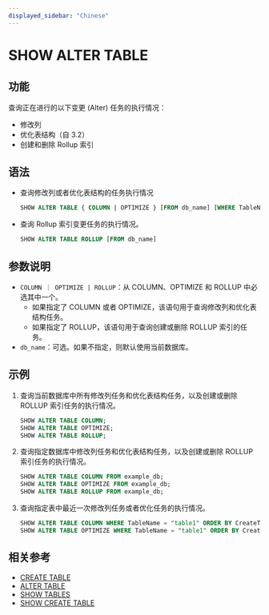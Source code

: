 ```yaml
---
displayed_sidebar: "Chinese"
---
```


# SHOW ALTER TABLE

## 功能

查询正在进行的以下变更 (Alter) 任务的执行情况：

- 修改列
- 优化表结构（自 3.2）
- 创建和删除 Rollup 索引

## 语法

- 查询修改列或者优化表结构的任务执行情况

    ```sql
    SHOW ALTER TABLE { COLUMN | OPTIMIZE } [FROM db_name] [WHERE TableName|CreateTime|FinishTime|State] [ORDER BY] [LIMIT]
    ```

- 查询 Rollup 索引变更任务的执行情况。

    ```sql
    SHOW ALTER TABLE ROLLUP [FROM db_name]
    ```

## 参数说明

- `COLUMN ｜ OPTIMIZE | ROLLUP`：从 COLUMN、OPTIMIZE 和 ROLLUP 中必选其中一个。
  - 如果指定了 COLUMN 或者 OPTIMIZE，该语句用于查询修改列和优化表结构任务。
  - 如果指定了 ROLLUP，该语句用于查询创建或删除 ROLLUP 索引的任务。
- `db_name`：可选。如果不指定，则默认使用当前数据库。

## 示例

1. 查询当前数据库中所有修改列任务和优化表结构任务，以及创建或删除 ROLLUP 索引任务的执行情况。

    ```sql
    SHOW ALTER TABLE COLUMN;
    SHOW ALTER TABLE OPTIMIZE;
    SHOW ALTER TABLE ROLLUP;
    ```

2. 查询指定数据库中修改列任务和优化表结构任务，以及创建或删除 ROLLUP 索引任务的执行情况。

    ```sql
    SHOW ALTER TABLE COLUMN FROM example_db;
    SHOW ALTER TABLE OPTIMIZE FROM example_db;
    SHOW ALTER TABLE ROLLUP FROM example_db;
    ````

3. 查询指定表中最近一次修改列任务或者优化任务的执行情况。

    ```sql
    SHOW ALTER TABLE COLUMN WHERE TableName = "table1" ORDER BY CreateTime DESC LIMIT 1;
    SHOW ALTER TABLE OPTIMIZE WHERE TableName = "table1" ORDER BY CreateTime DESC LIMIT 1; 
    ```

## 相关参考

- [CREATE TABLE](../data-definition/CREATE_TABLE.md)
- [ALTER TABLE](../data-definition/ALTER_TABLE.md)
- [SHOW TABLES](../data-manipulation/SHOW_TABLES.md)
- [SHOW CREATE TABLE](../data-manipulation/SHOW_CREATE_TABLE.md)
